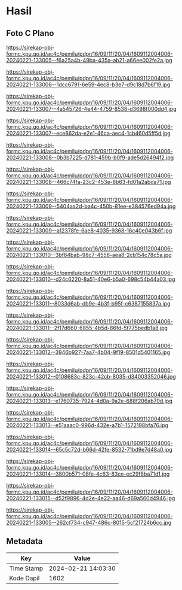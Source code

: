 # Hasil

## Foto C Plano

https://sirekap-obj-formc.kpu.go.id/ac4c/pemilu/pdpr/16/09/11/20/04/1609112004006-20240221-133005--f6a25a4b-49ba-435a-ab21-a66ee002fe2a.jpg

https://sirekap-obj-formc.kpu.go.id/ac4c/pemilu/pdpr/16/09/11/20/04/1609112004006-20240221-133006--1dcc6791-6e59-4ec8-b3e7-d9c18d7b6f19.jpg

https://sirekap-obj-formc.kpu.go.id/ac4c/pemilu/pdpr/16/09/11/20/04/1609112004006-20240221-133007--4a545726-4e44-4759-8538-d3698f000dd4.jpg

https://sirekap-obj-formc.kpu.go.id/ac4c/pemilu/pdpr/16/09/11/20/04/1609112004006-20240221-133007--ece862da-e2e1-46ca-aec4-1cb460d5ff5d.jpg

https://sirekap-obj-formc.kpu.go.id/ac4c/pemilu/pdpr/16/09/11/20/04/1609112004006-20240221-133008--0b3b7225-d781-459b-b0f9-ade5d26494f2.jpg

https://sirekap-obj-formc.kpu.go.id/ac4c/pemilu/pdpr/16/09/11/20/04/1609112004006-20240221-133008--466c74fa-23c2-453e-8b63-fd01a2abda71.jpg

https://sirekap-obj-formc.kpu.go.id/ac4c/pemilu/pdpr/16/09/11/20/04/1609112004006-20240221-133009--5404aa2d-ba4c-450b-81ee-e384576ed94a.jpg

https://sirekap-obj-formc.kpu.go.id/ac4c/pemilu/pdpr/16/09/11/20/04/1609112004006-20240221-133009--a12378fe-6ae8-4035-9368-16c40e043b6f.jpg

https://sirekap-obj-formc.kpu.go.id/ac4c/pemilu/pdpr/16/09/11/20/04/1609112004006-20240221-133010--3bf84bab-98c7-4558-aea8-2cb154c78c5a.jpg

https://sirekap-obj-formc.kpu.go.id/ac4c/pemilu/pdpr/16/09/11/20/04/1609112004006-20240221-133010--d24c6220-8a51-40e6-b5a0-698c54b44a03.jpg

https://sirekap-obj-formc.kpu.go.id/ac4c/pemilu/pdpr/16/09/11/20/04/1609112004006-20240221-133011--8033d6ab-db9e-4b3f-b95f-c6387155837a.jpg

https://sirekap-obj-formc.kpu.go.id/ac4c/pemilu/pdpr/16/09/11/20/04/1609112004006-20240221-133011--2f17d660-6855-4b5d-86fd-5f775bedb1a8.jpg

https://sirekap-obj-formc.kpu.go.id/ac4c/pemilu/pdpr/16/09/11/20/04/1609112004006-20240221-133012--3946b927-7aa7-4b04-9f19-8501d5401165.jpg

https://sirekap-obj-formc.kpu.go.id/ac4c/pemilu/pdpr/16/09/11/20/04/1609112004006-20240221-133012--0108683c-823c-42cb-8035-d34003352046.jpg

https://sirekap-obj-formc.kpu.go.id/ac4c/pemilu/pdpr/16/09/11/20/04/1609112004006-20240221-133013--e1760735-7924-4d0a-9a2e-688f206ab70d.jpg

https://sirekap-obj-formc.kpu.go.id/ac4c/pemilu/pdpr/16/09/11/20/04/1609112004006-20240221-133013--e51aaac0-996d-432e-a7b1-1572198bfa76.jpg

https://sirekap-obj-formc.kpu.go.id/ac4c/pemilu/pdpr/16/09/11/20/04/1609112004006-20240221-133014--65c5c72d-b66d-42fe-8532-71bd9e7d48a0.jpg

https://sirekap-obj-formc.kpu.go.id/ac4c/pemilu/pdpr/16/09/11/20/04/1609112004006-20240221-133014--3800b571-08fe-4c63-83ce-ec29f8ba71d1.jpg

https://sirekap-obj-formc.kpu.go.id/ac4c/pemilu/pdpr/16/09/11/20/04/1609112004006-20240221-133015--d52f9896-4d2e-4e22-aa46-d69a560d4946.jpg

https://sirekap-obj-formc.kpu.go.id/ac4c/pemilu/pdpr/16/09/11/20/04/1609112004006-20240221-133005--262cf734-c947-486c-8015-5cf21724b6cc.jpg


## Metadata

| Key        | Value               |
| ---------- | ------------------- |
| Time Stamp | 2024-02-21 14:03:30 |
| Kode Dapil | 1602                |



